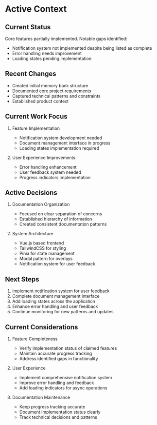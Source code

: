 # Active Context

## Current Status
Core features partially implemented. Notable gaps identified:
- Notification system not implemented despite being listed as complete
- Error handling needs improvement
- Loading states pending implementation

## Recent Changes
- Created initial memory bank structure
- Documented core project requirements
- Captured technical patterns and constraints
- Established product context

## Current Work Focus
1. Feature Implementation
   - Notification system development needed
   - Document management interface in progress
   - Loading states implementation required

2. User Experience Improvements
   - Error handling enhancement
   - User feedback system needed
   - Progress indicators implementation

## Active Decisions
1. Documentation Organization
   - Focused on clear separation of concerns
   - Established hierarchy of information
   - Created consistent documentation patterns

2. System Architecture
   - Vue.js based frontend
   - TailwindCSS for styling
   - Pinia for state management
   - Modal pattern for overlays
   - Notification system for user feedback

## Next Steps
1. Implement notification system for user feedback
2. Complete document management interface
3. Add loading states across the application
4. Enhance error handling and user feedback
5. Continue monitoring for new patterns and updates

## Current Considerations
1. Feature Completeness
   - Verify implementation status of claimed features
   - Maintain accurate progress tracking
   - Address identified gaps in functionality

2. User Experience
   - Implement comprehensive notification system
   - Improve error handling and feedback
   - Add loading indicators for async operations

3. Documentation Maintenance
   - Keep progress tracking accurate
   - Document implementation status clearly
   - Track technical decisions and patterns
